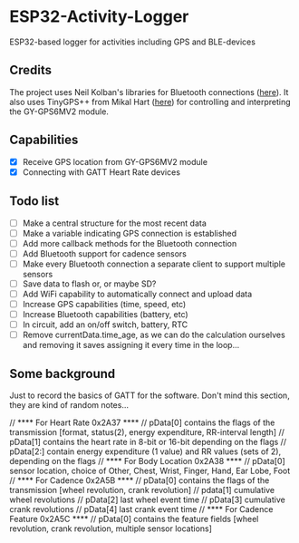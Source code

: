 # ESP32-Activity-Logger
 ESP32-based logger for activities including GPS and BLE-devices

## Credits
The project uses Neil Kolban's libraries for Bluetooth connections ([here](https://github.com/nkolban/ESP32_BLE_Arduino)). It also uses TinyGPS++ from Mikal Hart ([here](https://github.com/mikalhart/TinyGPSPlus)) for controlling and interpreting the GY-GPS6MV2 module.

## Capabilities
- [x] Receive GPS location from GY-GPS6MV2 module
- [x] Connecting with GATT Heart Rate devices

## Todo list
- [ ] Make a central structure for the most recent data
- [ ] Make a variable indicating GPS connection is established
- [ ] Add more callback methods for the Bluetooth connection
- [ ] Add Bluetooth support for cadence sensors
- [ ] Make every Bluetooth connection a separate client to support multiple sensors
- [ ] Save data to flash or, or maybe SD?
- [ ] Add WiFi capability to automatically connect and upload data
- [ ] Increase GPS capabilities (time, speed, etc)
- [ ] Increase Bluetooth capabilities (battery, etc)
- [ ] In circuit, add an on/off switch, battery, RTC
- [ ] Remove currentData.time_age, as we can do the calculation ourselves and removing it saves assigning it every time in the loop...

## Some background
Just to record the basics of GATT for the software. Don't mind this section, they are kind of random notes...

// **** For Heart Rate 0x2A37 ****
// pData[0] contains the flags of the transmission [format, status(2), energy expenditure, RR-interval length]
// pData[1] contains the heart rate in 8-bit or 16-bit depending on the flags
// pData[2:] contain energy expenditure (1 value) and RR values (sets of 2), depending on the flags
// **** For Body Location 0x2A38 ****
// pData[0] sensor location, choice of Other, Chest, Wrist, Finger, Hand, Ear Lobe, Foot
// **** For Cadence 0x2A5B ****
// pData[0] contains the flags of the transmission [wheel revolution, crank revolution]
// pdata[1] cumulative wheel revolutions
// pData[2] last wheel event time
// pData[3] cumulative crank revolutions
// pData[4] last crank event time
// **** For Cadence Feature 0x2A5C ****
// pData[0] contains the feature fields [wheel revolution, crank revolution, multiple sensor locations]